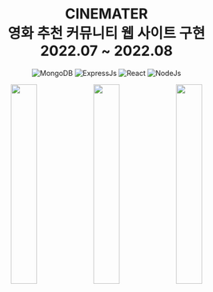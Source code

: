<div align="center">
<h1>
CINEMATER </br>
영화 추천 커뮤니티 웹 사이트 구현</br>
2022.07 ~ 2022.08
</h1>

<img alt="MongoDB" src="https://img.shields.io/badge/MongoDB-47A248?style=for-the-badge&logo=MongoDB&logoColor=white"/>  <img alt="ExpressJs" src="https://img.shields.io/badge/Express.js-A8B9CC?style=for-the-badge&logo=Node.js&logoColor=white"/>  <img alt="React" src ="https://img.shields.io/badge/React-61DAFB.svg?&style=for-the-badge&logo=React&logoColor=white"/>  <img alt="NodeJs" src="https://img.shields.io/badge/Node.js-339933?style=for-the-badge&logo=Node.js&logoColor=white"/>  

<img src="https://user-images.githubusercontent.com/11794584/187943991-d4ada81d-81df-49fd-8ef3-886278cefffb.png" width="32%"/>
<img src="https://user-images.githubusercontent.com/11794584/187943870-ba00dd91-cc0a-4bb9-8d12-36752a416300.png" width="32%"/>
<img src="https://user-images.githubusercontent.com/11794584/187944097-9140e1b6-8b9c-4307-b615-da9b3d1c45a2.png" width="32%"/>
</div>
